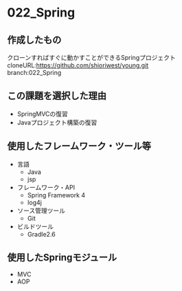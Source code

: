 # 022_Spring
## 作成したもの
クローンすればすぐに動かすことができるSpringプロジェクト
cloneURL:https://github.com/shioriwest/young.git<br/>
branch:022_Spring

## この課題を選択した理由
- SpringMVCの復習
- Javaプロジェクト構築の復習

## 使用したフレームワーク・ツール等
- 言語
  - Java
  - jsp
- フレームワーク・API
  - Spring Framework 4
  - log4j
- ソース管理ツール
    - Git
- ビルドツール
   - Gradle2.6

## 使用したSpringモジュール
- MVC
- AOP
